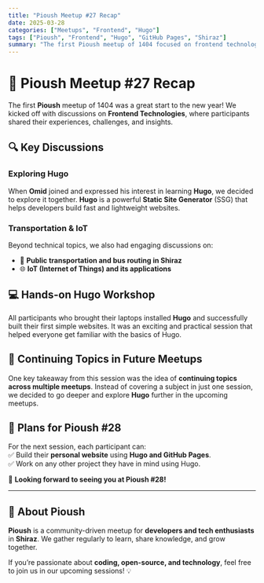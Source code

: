 ```yaml
---
title: "Pioush Meetup #27 Recap"
date: 2025-03-28
categories: ["Meetups", "Frontend", "Hugo"]
tags: ["Pioush", "Frontend", "Hugo", "GitHub Pages", "Shiraz"]
summary: "The first Pioush meetup of 1404 focused on frontend technologies, hands-on Hugo development, and discussions on transportation and IoT."
---
```


# 🚀 Pioush Meetup #27 Recap  

The first **Pioush** meetup of 1404 was a great start to the new year! We kicked off with discussions on **Frontend Technologies**, where participants shared their experiences, challenges, and insights.  

## 🔍 Key Discussions  

### Exploring Hugo  
When **Omid** joined and expressed his interest in learning **Hugo**, we decided to explore it together. **Hugo** is a powerful **Static Site Generator** (SSG) that helps developers build fast and lightweight websites.  

### Transportation & IoT  
Beyond technical topics, we also had engaging discussions on:  
- 🚌 **Public transportation and bus routing in Shiraz**  
- 🌐 **IoT (Internet of Things) and its applications**  

## 💻 Hands-on Hugo Workshop  
All participants who brought their laptops installed **Hugo** and successfully built their first simple websites. It was an exciting and practical session that helped everyone get familiar with the basics of Hugo.  

## 🔄 Continuing Topics in Future Meetups  
One key takeaway from this session was the idea of **continuing topics across multiple meetups**. Instead of covering a subject in just one session, we decided to go deeper and explore **Hugo** further in the upcoming meetups.  

## 🚀 Plans for Pioush #28  
For the next session, each participant can:  
✅ Build their **personal website** using **Hugo and GitHub Pages**.  
✅ Work on any other project they have in mind using Hugo.  

📅 **Looking forward to seeing you at Pioush #28!**  

---

## 📌 About Pioush  
**Pioush** is a community-driven meetup for **developers and tech enthusiasts** in **Shiraz**. We gather regularly to learn, share knowledge, and grow together.  

If you’re passionate about **coding, open-source, and technology**, feel free to join us in our upcoming sessions! 💡  
